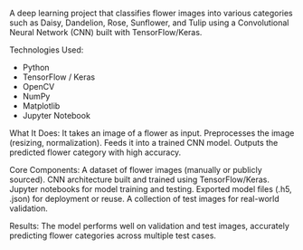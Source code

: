 A deep learning project that classifies flower images into various categories such as Daisy, Dandelion, Rose, Sunflower, and Tulip using a Convolutional Neural Network (CNN) built with TensorFlow/Keras.

Technologies Used:
- Python
- TensorFlow / Keras
- OpenCV
- NumPy
- Matplotlib
- Jupyter Notebook

What It Does:
It takes an image of a flower as input.
Preprocesses the image (resizing, normalization).
Feeds it into a trained CNN model.
Outputs the predicted flower category with high accuracy.

Core Components:
A dataset of flower images (manually or publicly sourced).
CNN architecture built and trained using TensorFlow/Keras.
Jupyter notebooks for model training and testing.
Exported model files (.h5, .json) for deployment or reuse.
A collection of test images for real-world validation.

Results: The model performs well on validation and test images, accurately predicting flower categories across multiple test cases.
